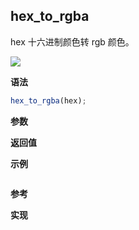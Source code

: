 ## hex_to_rgba

hex 十六进制颜色转 rgb 颜色。

![](https://img.shields.io/badge/-String-blue)

**语法**

```js
hex_to_rgba(hex);
```

**参数**

**返回值**

**示例**

```js

```

**参考**

**实现**

<CodeSwitcher :languages="{ln:'Langnang',lo:'Lodash',un:'Underscore'}">
<template v-slot:ln>

</template>
<template v-slot:lo>

</template>
<template v-slot:un>

</template>
</CodeSwitcher>
